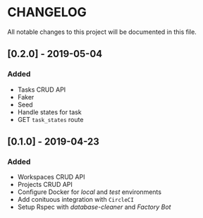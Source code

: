 # CHANGELOG

All notable changes to this project will be documented in this file.

<!--
## [Unreleased]

### Added
### Changed
### Fixed
### Removed
-->

## [0.2.0] - 2019-05-04

### Added

- Tasks CRUD API
- Faker
- Seed
- Handle states for task
- GET `task_states` route

## [0.1.0] - 2019-04-23

### Added

- Workspaces CRUD API
- Projects CRUD API
- Configure Docker for _local_ and _test_ environments
- Add conituous integration with `CircleCI`
- Setup Rspec with _database-cleaner_ and _Factory Bot_
